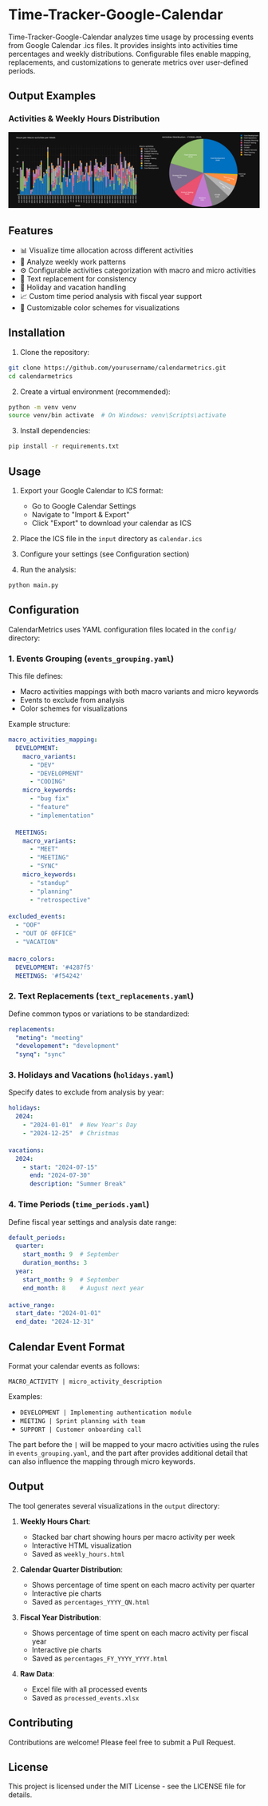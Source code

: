 # Time-Tracker-Google-Calendar
Time-Tracker-Google-Calendar analyzes time usage by processing events from Google Calendar .ics files. It provides insights into activities time percentages and weekly distributions. Configurable files enable mapping, replacements, and customizations to generate metrics over user-defined periods.

## Output Examples

### Activities & Weekly Hours Distribution
![Sample Weekly Hours Distribution](docs/assets/images/sample.png)

## Features

- 📊 Visualize time allocation across different activities
- 📅 Analyze weekly work patterns
- ⚙️ Configurable activities categorization with macro and micro activities
- 🔄 Text replacement for consistency
- 📌 Holiday and vacation handling
- 📈 Custom time period analysis with fiscal year support
- 🎨 Customizable color schemes for visualizations

## Installation

1. Clone the repository:
```bash
git clone https://github.com/yourusername/calendarmetrics.git
cd calendarmetrics
```

2. Create a virtual environment (recommended):
```bash
python -m venv venv
source venv/bin activate  # On Windows: venv\Scripts\activate
```

3. Install dependencies:
```bash
pip install -r requirements.txt
```

## Usage

1. Export your Google Calendar to ICS format:
   - Go to Google Calendar Settings
   - Navigate to "Import & Export"
   - Click "Export" to download your calendar as ICS

2. Place the ICS file in the `input` directory as `calendar.ics`

3. Configure your settings (see Configuration section)

4. Run the analysis:
```bash
python main.py 
```

## Configuration

CalendarMetrics uses YAML configuration files located in the `config/` directory:

### 1. Events Grouping (`events_grouping.yaml`)

This file defines:
- Macro activities mappings with both macro variants and micro keywords
- Events to exclude from analysis
- Color schemes for visualizations

Example structure:
```yaml
macro_activities_mapping:
  DEVELOPMENT:
    macro_variants:
      - "DEV"
      - "DEVELOPMENT"
      - "CODING"
    micro_keywords:
      - "bug fix"
      - "feature"
      - "implementation"

  MEETINGS:
    macro_variants:
      - "MEET"
      - "MEETING"
      - "SYNC"
    micro_keywords:
      - "standup"
      - "planning"
      - "retrospective"

excluded_events:
  - "OOF"
  - "OUT OF OFFICE"
  - "VACATION"

macro_colors:
  DEVELOPMENT: '#4287f5'
  MEETINGS: '#f54242'
```

### 2. Text Replacements (`text_replacements.yaml`)

Define common typos or variations to be standardized:

```yaml
replacements:
  "meting": "meeting"
  "developement": "development"
  "synq": "sync"
```

### 3. Holidays and Vacations (`holidays.yaml`)

Specify dates to exclude from analysis by year:

```yaml
holidays:
  2024:
    - "2024-01-01"  # New Year's Day
    - "2024-12-25"  # Christmas

vacations:
  2024:
    - start: "2024-07-15"
      end: "2024-07-30"
      description: "Summer Break"
```

### 4. Time Periods (`time_periods.yaml`)

Define fiscal year settings and analysis date range:

```yaml
default_periods:
  quarter:
    start_month: 9  # September
    duration_months: 3
  year:
    start_month: 9  # September
    end_month: 8    # August next year

active_range:
  start_date: "2024-01-01"
  end_date: "2024-12-31"
```

## Calendar Event Format

Format your calendar events as follows:
```
MACRO_ACTIVITY | micro_activity_description
```

Examples:
- `DEVELOPMENT | Implementing authentication module`
- `MEETING | Sprint planning with team`
- `SUPPORT | Customer onboarding call`

The part before the `|` will be mapped to your macro activities using the rules in `events_grouping.yaml`, and the part after provides additional detail that can also influence the mapping through micro keywords.

## Output

The tool generates several visualizations in the `output` directory:

1. **Weekly Hours Chart**: 
   - Stacked bar chart showing hours per macro activity per week
   - Interactive HTML visualization
   - Saved as `weekly_hours.html`

2. **Calendar Quarter Distribution**:
   - Shows percentage of time spent on each macro activity per quarter
   - Interactive pie charts
   - Saved as `percentages_YYYY_QN.html`

3. **Fiscal Year Distribution**:
   - Shows percentage of time spent on each macro activity per fiscal year
   - Interactive pie charts
   - Saved as `percentages_FY_YYYY_YYYY.html`

4. **Raw Data**:
   - Excel file with all processed events
   - Saved as `processed_events.xlsx`

## Contributing

Contributions are welcome! Please feel free to submit a Pull Request.

## License

This project is licensed under the MIT License - see the LICENSE file for details.